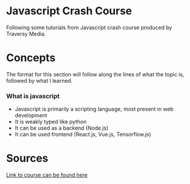 # Javascript Crash Course
Following some tutorials from Javascript crash course produced by Traversy Media.

# Concepts
The format for this section will follow along the lines of what the topic is, followed by what I learned.

### What is javascript
- Javascript is primarily a scripting language, most present in web development
- It is weakly typed like python
- It can be used as a backend (Node.js)
- It can be used frontend (React.js, Vue.js, Tensorflow.js)


# Sources 
[Link to course can be found here](https://www.youtube.com/watch?v=hdI2bqOjy3c)